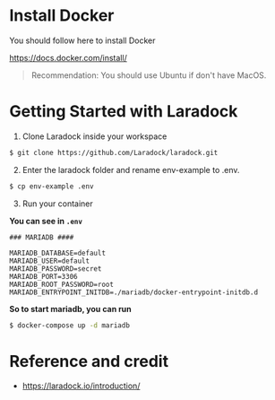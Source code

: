 # Install Docker

You should follow here to install Docker

https://docs.docker.com/install/

> Recommendation: You should use Ubuntu if don't have MacOS.

# Getting Started with Laradock

1. Clone Laradock inside your workspace

```bash
$ git clone https://github.com/Laradock/laradock.git
```

2. Enter the laradock folder and rename env-example to .env.

```bash
$ cp env-example .env
```

3. Run your container

**You can see in `.env`**

```env
### MARIADB ####

MARIADB_DATABASE=default
MARIADB_USER=default
MARIADB_PASSWORD=secret
MARIADB_PORT=3306
MARIADB_ROOT_PASSWORD=root
MARIADB_ENTRYPOINT_INITDB=./mariadb/docker-entrypoint-initdb.d
```

**So to start mariadb, you can run**

```bash
$ docker-compose up -d mariadb
```

# Reference and credit

- https://laradock.io/introduction/